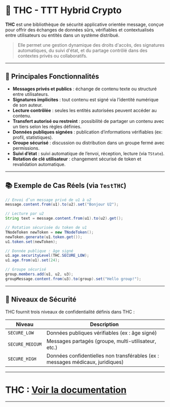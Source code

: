 # 🔐 THC - TTT Hybrid Crypto

**THC** est une bibliothèque de sécurité applicative orientée message, conçue pour offrir des échanges de données sûrs, vérifiables et contextualisés entre utilisateurs ou entités dans un système distribué.

> Elle permet une gestion dynamique des droits d'accès, des signatures automatiques, du suivi d'état, et du partage contrôlé dans des contextes privés ou collaboratifs.

---

## 🚀 Principales Fonctionnalités

- **Messages privés et publics** : échange de contenu texte ou structuré entre utilisateurs.
- **Signatures implicites** : tout contenu est signé via l’identité numérique de son auteur.
- **Lecture contrôlée** : seules les entités autorisées peuvent accéder au contenu.
- **Transfert autorisé ou restreint** : possibilité de partager un contenu avec un tiers selon les règles définies.
- **Données publiques signées** : publication d’informations vérifiables (ex: profil, statistiques).
- **Groupe sécurisé** : discussion ou distribution dans un groupe fermé avec permissions.
- **Suivi d’état** : suivi automatique de l’envoi, réception, lecture (via `TState`).
- **Rotation de clé utilisateur** : changement sécurisé de token et revalidation automatique.

---

## 📚 Exemple de Cas Réels (via `TestTHC`)

```java
// Envoi d’un message privé de u1 à u2
message.content.from(u1).to(u2).set("Bonjour U2");

// Lecture par u2
String text = message.content.from(u1).to(u2).get();

// Rotation sécurisée du token de u1
TNodeToken newToken = new TNodeToken();
newToken.generate(u1.token.get());
u1.token.set(newToken);

// Donnée publique : âge signé
u1.age.securityLevel(THC.SECURE_LOW);
u1.age.from(u1).set(24);

// Groupe sécurisé
group.members.add(u1, u2, u3);
groupMessage.content.from(u3).to(group).set("Hello group!");
```

---

## 🔐 Niveaux de Sécurité

THC fournit trois niveaux de confidentialité définis dans THC :

| Niveau          | Description                                                                    |
| --------------- | ------------------------------------------------------------------------------ |
| `SECURE_LOW`    | Données publiques vérifiables (ex : âge signé)                                 |
| `SECURE_MEDIUM` | Messages partagés (groupe, multi-utilisateur, etc.)                            |
| `SECURE_HIGH`   | Données confidentielles non transférables (ex : messages médicaux, juridiques) |

---

# **THC** : [Voir la documentation](java/README.md)

---